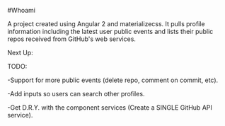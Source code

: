 #Whoami

A project created using Angular 2 and materializecss.
It pulls profile information including the latest user public events and lists their public repos received from GitHub's web services.

Next Up:

TODO:

-Support for more public events (delete repo, comment on commit, etc).

-Add inputs so users can search other profiles.

-Get D.R.Y. with the component services (Create a SINGLE GitHub API service).

